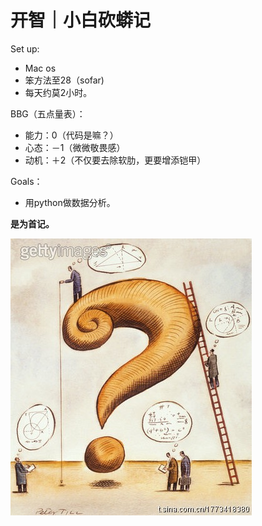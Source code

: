 # 开智｜小白砍蟒记
Set up:
 - Mac os
 - 笨方法至28（sofar)
 - 每天约莫2小时。
 
BBG（五点量表）：
- 能力：0（代码是嘛？）
- 心态：－1（微微敬畏感）
- 动机：＋2（不仅要去除软肋，更要增添铠甲）

Goals：
- 用python做数据分析。

 

**是为首记。**


![](IMG_1558.JPG)